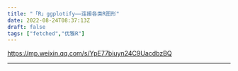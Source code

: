 ```yaml
---
title: "「R」ggplotify——连接各类R图形"
date: 2022-08-24T08:37:13Z
draft: false
tags: ["fetched","优雅R"]
---
```


https://mp.weixin.qq.com/s/YpE77biuyn24C9UacdbzBQ

---

